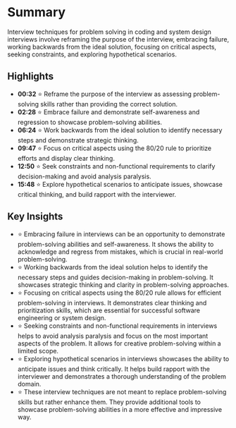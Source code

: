 # Summary

Interview techniques for problem solving in coding and system design interviews involve reframing the purpose of the interview, embracing failure, working backwards from the ideal solution, focusing on critical aspects, seeking constraints, and exploring hypothetical scenarios.

## Highlights
- **00:32** ⭐ Reframe the purpose of the interview as assessing problem-solving skills rather than providing the correct solution.
- **02:28** ⭐ Embrace failure and demonstrate self-awareness and regression to showcase problem-solving abilities.
- **06:24** ⭐ Work backwards from the ideal solution to identify necessary steps and demonstrate strategic thinking.
- **09:47** ⭐ Focus on critical aspects using the 80/20 rule to prioritize efforts and display clear thinking.
- **12:50** ⭐ Seek constraints and non-functional requirements to clarify decision-making and avoid analysis paralysis.
- **15:48** ⭐ Explore hypothetical scenarios to anticipate issues, showcase critical thinking, and build rapport with the interviewer.

## Key Insights
- ⭐ Embracing failure in interviews can be an opportunity to demonstrate problem-solving abilities and self-awareness. It shows the ability to acknowledge and regress from mistakes, which is crucial in real-world problem-solving.
- ⭐ Working backwards from the ideal solution helps to identify the necessary steps and guides decision-making in problem-solving. It showcases strategic thinking and clarity in problem-solving approaches.
- ⭐ Focusing on critical aspects using the 80/20 rule allows for efficient problem-solving in interviews. It demonstrates clear thinking and prioritization skills, which are essential for successful software engineering or system design.
- ⭐ Seeking constraints and non-functional requirements in interviews helps to avoid analysis paralysis and focus on the most important aspects of the problem. It allows for creative problem-solving within a limited scope.
- ⭐ Exploring hypothetical scenarios in interviews showcases the ability to anticipate issues and think critically. It helps build rapport with the interviewer and demonstrates a thorough understanding of the problem domain.
- ⭐ These interview techniques are not meant to replace problem-solving skills but rather enhance them. They provide additional tools to showcase problem-solving abilities in a more effective and impressive way.
